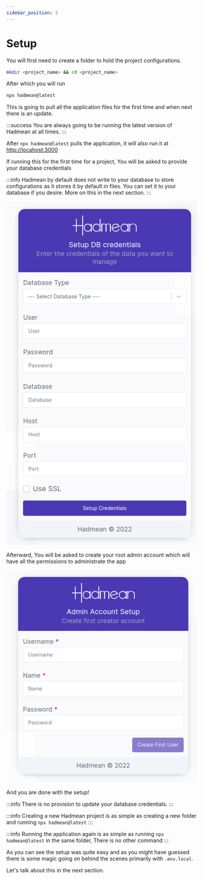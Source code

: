 ```yaml
---
sidebar_position: 2
---
```


# Setup

You will first need to create a folder to hold the project configurations.

```bash
mkdir <project_name> && cd <project_name> 
```

After which you will run

```bash
npx hadmean@latest 
```

This is going to pull all the application files for the first time and when next there is an update.

:::success
You are always going to be running the latest version of Hadmean at all times.
:::

After `npx hadmean@latest` pulls the application, it will also run it at [http://locahost:3000](http:localhost:3000)

If running this for the first time for a project, You will be asked to provide your database credentials

:::info
Hadmean by default does not write to your database to store configurations as it stores it by default in files. 
You can set it to your database if you desire. More on this in the next section.
:::


![Setup Credentials](./img/setup-credentials.png)

Afterward, You will be asked to create your root admin account which will have all the permissions to administrate the app

![Setup Admin Account](./img/setup-admin.png)


And you are done with the setup!

:::info
 There is no provision to update your database credentials.
:::

:::info
 Creating a new Hadmean project is as simple as creating a new folder and running `npx hadmean@latest`
:::

:::info
 Running the application again is as simple as running `npx hadmean@latest` in the same folder, There is no other command
:::

As you can see the setup was quite easy and as you might have guessed there is some magic going on behind the scenes primarily with `.env.local`. 

Let's talk about this in the next section.